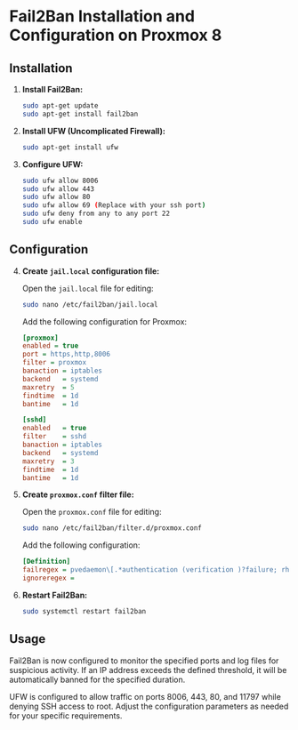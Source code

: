 # Fail2Ban Installation and Configuration on Proxmox 8

## Installation

1. **Install Fail2Ban:**

    ```bash
    sudo apt-get update
    sudo apt-get install fail2ban
    ```

2. **Install UFW (Uncomplicated Firewall):**

    ```bash
    sudo apt-get install ufw
    ```

3. **Configure UFW:**

    ```bash
    sudo ufw allow 8006
    sudo ufw allow 443
    sudo ufw allow 80
    sudo ufw allow 69 (Replace with your ssh port) 
    sudo ufw deny from any to any port 22
    sudo ufw enable
    ```

## Configuration

4. **Create `jail.local` configuration file:**

    Open the `jail.local` file for editing:

    ```bash
    sudo nano /etc/fail2ban/jail.local
    ```

    Add the following configuration for Proxmox:

    ```ini
    [proxmox]
    enabled = true
    port = https,http,8006
    filter = proxmox
    banaction = iptables
    backend   = systemd
    maxretry  = 5
    findtime  = 1d
    bantime   = 1d

    [sshd]
    enabled   = true
    filter    = sshd
    banaction = iptables
    backend   = systemd
    maxretry  = 3
    findtime  = 1d
    bantime   = 1d
    ```

5. **Create `proxmox.conf` filter file:**

    Open the `proxmox.conf` file for editing:

    ```bash
    sudo nano /etc/fail2ban/filter.d/proxmox.conf
    ```

    Add the following configuration:

    ```ini
    [Definition]
    failregex = pvedaemon\[.*authentication (verification )?failure; rhost=<HOST> user=.* msg=.*
    ignoreregex =
    ```

6. **Restart Fail2Ban:**

    ```bash
    sudo systemctl restart fail2ban
    ```

## Usage

Fail2Ban is now configured to monitor the specified ports and log files for suspicious activity. If an IP address exceeds the defined threshold, it will be automatically banned for the specified duration.

UFW is configured to allow traffic on ports 8006, 443, 80, and 11797 while denying SSH access to root. Adjust the configuration parameters as needed for your specific requirements.
